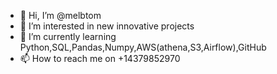 - 👋 Hi, I’m @melbtom
- 👀 I’m interested in new innovative projects 
- 🌱 I’m currently learning Python,SQL,Pandas,Numpy,AWS(athena,S3,Airflow),GitHub
- 📫 How to reach me on +14379852970

<!---
melbtom/melbtom is a ✨ special ✨ repository because its `README.md` (this file) appears on your GitHub profile.
You can click the Preview link to take a look at your changes.
--->
